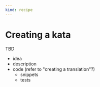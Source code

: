 ```yaml
---
kind: recipe
---
```


# Creating a kata

TBD

- idea
- description
- code (refer to "creating a translation"?)
  - snippets
  - tests
